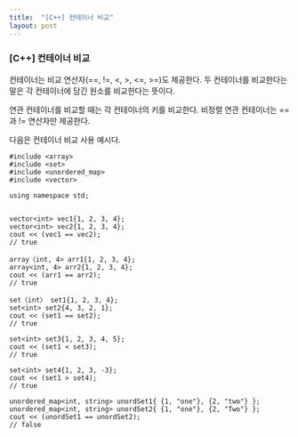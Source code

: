 ```yaml
---
title:  "[C++] 컨테이너 비교"
layout: post
---
```


### [C++] 컨테이너 비교

컨테이너는 비교 연산자(==, !=, <, >, <=, >=)도 제공한다. 두 컨테이너를 비교한다는 말은 각 컨테이너에 담긴 원소를 비교한다는 뜻이다.


연관 컨테이너를 비교할 때는 각 컨테이너의 키를 비교한다. 비정렬 연관 컨테이너는 ==과 != 연산자만 제공한다.

다음은 컨테이너 비교 사용 예시다.

```
#include <array>
#include <set>
#include <unordered_map>
#include <vector>

using namespace std;


vector<int> vec1{1, 2, 3, 4};
vector<int> vec2{1, 2, 3, 4};
cout << (vec1 == vec2);
// true

array〈int, 4> arr1{1, 2, 3, 4};
array<int, 4> arr2{1, 2, 3, 4};
cout << (arr1 == arr2);
// true

set〈int〉 set1{1, 2, 3, 4};
set<int> set2{4, 3, 2, 1};
cout << (set1 == set2);
// true

set<int> set3{1, 2, 3, 4, 5};
cout << (set1 < set3);
// true

set<int> set4{1, 2, 3, -3};
cout << (set1 > set4);
// true

unordered_map<int, string> unordSet1{ {1, "one"}, {2, "two"} };
unordered_map<int, string> unordSet2{ {1, "one"}, {2, "Two"} };
cout << (unordSet1 == unordSet2);
// false




```


